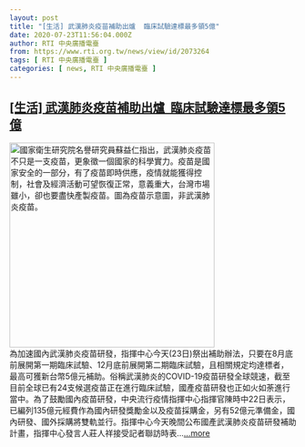 ```yaml
---
layout: post
title: "[生活] 武漢肺炎疫苗補助出爐  臨床試驗達標最多領5億"
date: 2020-07-23T11:56:04.000Z
author: RTI 中央廣播電臺
from: https://www.rti.org.tw/news/view/id/2073264
tags: [ RTI 中央廣播電臺 ]
categories: [ news, RTI 中央廣播電臺 ]
---
```

<!--1595505364000-->
[[生活] 武漢肺炎疫苗補助出爐  臨床試驗達標最多領5億](https://www.rti.org.tw/news/view/id/2073264)
------

<div>
<img src="https://static.rti.org.tw/assets/thumbnails/2020/07/02/20200702000016M.jpg" width="360" alt="國家衛生研究院名譽研究員蘇益仁指出，武漢肺炎疫苗不只是一支疫苗，更象徵一個國家的科學實力。疫苗是國家安全的一部分，有了疫苗即時供應，疫情就能獲得控制，社會及經濟活動可望恢復正常，意義重大，台灣市場雖小，卻也要盡快產製疫苗。圖為疫苗示意圖，非武漢肺炎疫苗。" title="國家衛生研究院名譽研究員蘇益仁指出，武漢肺炎疫苗不只是一支疫苗，更象徵一個國家的科學實力。疫苗是國家安全的一部分，有了疫苗即時供應，疫情就能獲得控制，社會及經濟活動可望恢復正常，意義重大，台灣市場雖小，卻也要盡快產製疫苗。圖為疫苗示意圖，非武漢肺炎疫苗。"><br>為加速國內武漢肺炎疫苗研發，指揮中心今天(23日)祭出補助辦法，只要在8月底前展開第一期臨床試驗、12月底前展開第二期臨床試驗，且相關規定均達標者，最高可獲新台幣5億元補助。俗稱武漢肺炎的COVID-19疫苗研發全球競速，截至目前全球已有24支候選疫苗正在進行臨床試驗，國產疫苗研發也正如火如荼進行當中。為了鼓勵國內疫苗研發，中央流行疫情指揮中心指揮官陳時中22日表示，已編列135億元經費作為國內研發獎勵金以及疫苗採購金，另有52億元準備金，國內研發、國外採購將雙軌並行。指揮中心今天晚間公布國產武漢肺炎疫苗研發補助計畫，指揮中心發言人莊人祥接受記者聯訪時表...<a target="_blank" href="https://www.rti.org.tw/news/view/id/2073264">...more</a>
</div>
